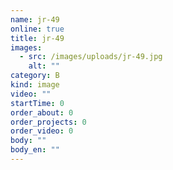 ```yaml
---
name: jr-49
online: true
title: jr-49
images:
  - src: /images/uploads/jr-49.jpg
    alt: ""
category: B
kind: image
video: ""
startTime: 0
order_about: 0
order_projects: 0
order_video: 0
body: ""
body_en: ""
---
```

